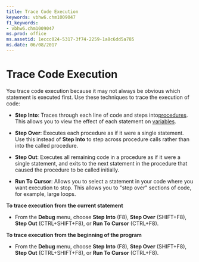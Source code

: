 ```yaml
---
title: Trace Code Execution
keywords: vbhw6.chm1009047
f1_keywords:
- vbhw6.chm1009047
ms.prod: office
ms.assetid: 1eccc024-5317-3f74-2259-1a8c6dd5a785
ms.date: 06/08/2017
---
```



# Trace Code Execution

You trace code execution because it may not always be obvious which statement is executed first. Use these techniques to trace the execution of code:



- **Step Into**: Traces through each line of code and steps into[procedures](vbe-glossary.md). This allows you to view the effect of each statement on [variables](vbe-glossary.md).
    
- **Step Over**: Executes each procedure as if it were a single statement. Use this instead of **Step Into** to step across procedure calls rather than into the called procedure.
    
- **Step Out**: Executes all remaining code in a procedure as if it were a single statement, and exits to the next statement in the procedure that caused the procedure to be called initially.
    
- **Run To Cursor**: Allows you to select a statement in your code where you want execution to stop. This allows you to "step over" sections of code, for example, large loops.
    

 **To trace execution from the current statement**


- From the **Debug** menu, choose **Step Into** (F8), **Step Over** (SHIFT+F8), **Step Out** (CTRL+SHIFT+F8), or **Run To Cursor** (CTRL+F8).
    

 **To trace execution from the beginning of the program**


- From the **Debug** menu, choose **Step Into** (F8), **Step Over** (SHIFT+F8), **Step Out** (CTRL+SHIFT+F8), or **Run To Cursor** (CTRL+F8).
    


